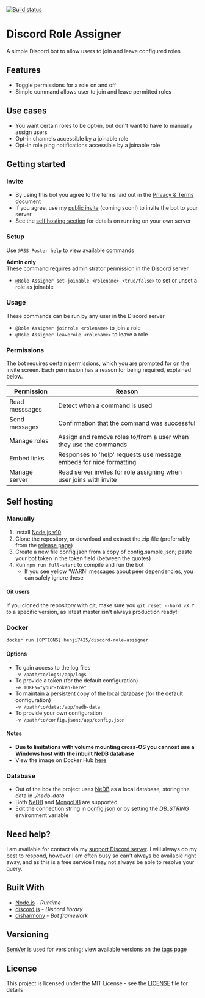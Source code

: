 [![Build status](https://badge.buildkite.com/8ce0723b03f875a2dd9ba526d3b6fbc8601d1be1f56a02e94e.svg)](https://buildkite.com/benji7425/rss-fetcher)
# Discord Role Assigner
<!--summary-->
A simple Discord bot to allow users to join and leave configured roles
<!--/summary-->

## Features
<!--features-->
- Toggle permissions for a role on and off
- Simple command allows user to join and leave permitted roles
<!--/features-->

## Use cases
- You want certain roles to be opt-in, but don't want to have to manually assign users  
- Opt-in channels accessible by a joinable role
- Opt-in role ping notifications accessible by a joinable role

## Getting started
### Invite
- By using this bot you agree to the terms laid out in the [Privacy & Terms](./docs/privacy-and-terms) document
- If you agree, use my [public invite]() (coming soon!) to invite the bot to your server
- See the [self hosting section](#self-hosting) for details on running on your own server

### Setup
Use `@RSS Poster help` to view available commands

**Admin only**  
These command requires administrator permission in the Discord server
- `@Role Assigner set-joinable <rolename> <true/false>` to set or unset a role as joinable

### Usage
These commands can be run by any user in the Discord server
- `@Role Assigner joinrole <rolename>` to join a role
- `@Role Assigner leaverole <rolename>` to leave a role

### Permissions
The bot requires certain permissions, which you are prompted for on the invite screen.
Each permission has a reason for being required, explained below.

| Permission     | Reason                                                              |
|----------------|---------------------------------------------------------------------|
| Read messsages | Detect when a command is used                                       |
| Send messages  | Confirmation that the command was successful                        |
| Manage roles   | Assign and remove roles to/from a user when they use the commands   |
| Embed links    | Responses to 'help' requests use message embeds for nice formatting |
| Manage server  | Read server invites for role assigning when user joins with invite  |

## Self hosting
### Manually
1. Install [Node.js v10](https://nodejs.org/en/)
2. Clone the repository, or download and extract the zip file (preferrably from the [release page](https://github.com/benji7425/discord-role-assigner/releases))
3. Create a new file config.json from a copy of config.sample.json; paste your bot token in the token field (between the quotes)
4. Run `npm run full-start` to compile and run the bot
    - If you see yellow 'WARN' messages about peer dependencies, you can safely ignore these

#### Git users
If you cloned the repository with git, make sure you `git reset --hard vX.Y` to a specific version, as latest master isn't always production ready!

### Docker
`docker run [OPTIONS] benji7425/discord-role-assigner`

#### Options
- To gain access to the log files  
    `-v /path/to/logs:/app/logs`
- To provide a token (for the default configuration)  
    `-e TOKEN="your-token-here"`
- To maintain a persistent copy of the local database (for the default configuration)  
    `-v /path/to/data:/app/nedb-data`
- To provide your own configuration  
    `-v /path/to/config.json:/app/config.json`

#### Notes
- **Due to limitations with volume mounting cross-OS you cannost use a Windows host with the inbuilt NeDB database**
- View the image on Docker Hub [here](https://cloud.docker.com/u/benji7425/repository/docker/benji7425/discord-role-assigner)

### Database
- Out of the box the project uses [NeDB](https://github.com/louischatriot/nedb/) as a local database, storing the data in *./nedb-data*
- Both [NeDB](https://github.com/louischatriot/nedb/) and [MongoDB](https://www.mongodb.com) are supported
- Edit the connection string in [config.json](./config.json) or by setting the *DB_STRING* environment variable

## Need help?
I am available for contact via my [support Discord server](https://discordapp.com/invite/SSkbwSJ). I will always do my best to respond, however I am often busy so can't always be available right away, and as this is a free service I may not always be able to resolve your query.

## Built With
- [Node.js](https://nodejs.org/en/) - *Runtime*
- [discord.js](https://github.com/discordjs/discord.js) - *Discord library*
- [disharmony](https://github.com/benji7425/disharmony) - *Bot framework*

## Versioning
[SemVer](http://semver.org/) is used for versioning; view available versions on the [tags page](https://github.com/your/project/tags)

## License
This project is licensed under the MIT License - see the [LICENSE](./LICENSE) file for details
